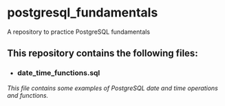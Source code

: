# postgresql_fundamentals
A repository to practice PostgreSQL fundamentals

## This repository contains the following files:

- ### date_time_functions.sql

*This file contains some examples of PostgreSQL date and time operations and functions.*
